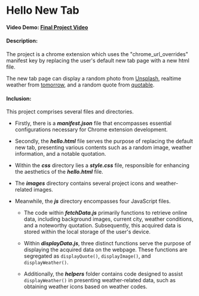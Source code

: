 # Hello New Tab
#### Video Demo: [Final Project Video](https://youtu.be/64Wo40PL4dc)
#### Description: 
The project is a chrome extension which uses the "chrome_url_overrides" manifest key by replacing the user's default new tab page with a new html file. 

The new tab page can display a random photo from [Unsplash](https://unsplash.com/), realtime weather from [tomorrow](https://www.tomorrow.io/), and a random quote from [quotable](https://github.com/lukePeavey/quotable).

#### Inclusion:
This project comprises several files and directories. 

- Firstly, there is a ***manifest.json*** file that encompasses essential configurations necessary for Chrome extension development. 

- Secondly, the ***hello.html*** file serves the purpose of replacing the default new tab, presenting various contents such as a random image, weather information, and a notable quotation.

- Within the ***css*** directory lies a ***style.css*** file, responsible for enhancing the aesthetics of the ***hello.html*** file. 

- The ***images*** directory contains several project icons and weather-related images. 

- Meanwhile, the ***js*** directory encompasses four JavaScript files.
    
    - The code within ***fetchData.js*** primarily functions to retrieve online data, including background images, current city, weather conditions, and a noteworthy quotation. Subsequently, this acquired data is stored within the local storage of the user's device.

    - Within ***displayData.js***, three distinct functions serve the purpose of displaying the acquired data on the webpage. These functions are segregated as `displayQuote()`, `displayImage()`, and `displayWeather()`. 

    - Additionally, the ***helpers*** folder contains code designed to assist `displayWeather()` in presenting weather-related data, such as obtaining weather icons based on weather codes.
